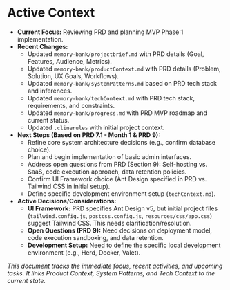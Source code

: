 # Active Context

*   **Current Focus:** Reviewing PRD and planning MVP Phase 1 implementation.
*   **Recent Changes:**
    *   Updated `memory-bank/projectbrief.md` with PRD details (Goal, Features, Audience, Metrics).
    *   Updated `memory-bank/productContext.md` with PRD details (Problem, Solution, UX Goals, Workflows).
    *   Updated `memory-bank/systemPatterns.md` based on PRD tech stack and inferences.
    *   Updated `memory-bank/techContext.md` with PRD tech stack, requirements, and constraints.
    *   Updated `memory-bank/progress.md` with PRD MVP roadmap and current status.
    *   Updated `.clinerules` with initial project context.
*   **Next Steps (Based on PRD 7.1 - Month 1 & PRD 9):**
    *   Refine core system architecture decisions (e.g., confirm database choice).
    *   Plan and begin implementation of basic admin interfaces.
    *   Address open questions from PRD (Section 9): Self-hosting vs. SaaS, code execution approach, data retention policies.
    *   Confirm UI Framework choice (Ant Design specified in PRD vs. Tailwind CSS in initial setup).
    *   Define specific development environment setup (`techContext.md`).
*   **Active Decisions/Considerations:**
    *   **UI Framework:** PRD specifies Ant Design v5, but initial project files (`tailwind.config.js`, `postcss.config.js`, `resources/css/app.css`) suggest Tailwind CSS. This needs clarification/resolution.
    *   **Open Questions (PRD 9):** Need decisions on deployment model, code execution sandboxing, and data retention.
    *   **Development Setup:** Need to define the specific local development environment (e.g., Herd, Docker, Valet).

*This document tracks the immediate focus, recent activities, and upcoming tasks. It links Product Context, System Patterns, and Tech Context to the current state.*
